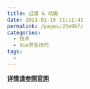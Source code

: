 ```yaml
---
title: 过渡 & 动画
date: 2021-01-15 11:11:41
permalink: /pages/23e9bf/
categories:
  - 技术
  - Vue开发技巧
tags:
  - 
---
```

<!--
 * @Descripttion: 
 * @version: 
 * @Author: sueRimn
 * @Date: 2020-11-12 14:45:21
 * @LastEditors: sueRimn
 * @LastEditTime: 2020-11-12 14:45:41
-->
**[详情请参照官网](https://cn.vuejs.org/v2/guide/transitions.html)**